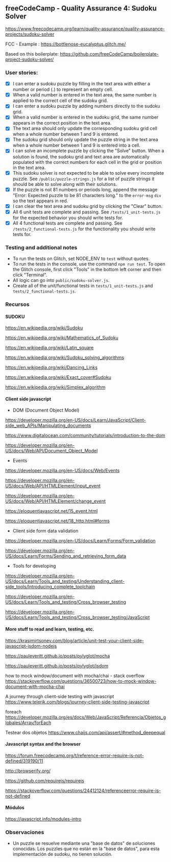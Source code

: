 **freeCodeCamp** - Quality Assurance 4: Sudoku Solver
------

<https://www.freecodecamp.org/learn/quality-assurance/quality-assurance-projects/sudoku-solver>

FCC - Example : <https://bottlenose-eucalyptus.glitch.me/>

Based on this boilerplate: <https://github.com/freeCodeCamp/boilerplate-project-sudoku-solver/>

### User stories:

- [x] I can enter a sudoku puzzle by filling in the text area with either a number or period (.) to represent an empty cell. 
- [x] When a valid number is entered in the text area, the same number is applied to the correct cell of the sudoku grid.
- [x] I can enter a sudoku puzzle by adding numbers directly to the sudoku grid.
- [x] When a valid number is entered in the sudoku grid, the same number appears in the correct position in the text area.
- [x] The text area should only update the corresponding sudoku grid cell when a whole number between 1 and 9 is entered.
- [x] The sudoku grid should only update the puzzle string in the text area when a whole number between 1 and 9 is entered into a cell.
- [x] I can solve an incomplete puzzle by clicking the "Solve" button. When a solution is found, the sudoku grid and text area are automatically populated with the correct numbers for each cell in the grid or position in the text area.
- [x] This sudoku solver is not expected to be able to solve every incomplete puzzle. See `/public/puzzle-strings.js` for a list of puzzle strings it should be able to solve along with their solutions.
- [x] If the puzzle is not 81 numbers or periods long, append the message "Error: Expected puzzle to be 81 characters long." to the `error-msg` `div` so the text appears in red.
- [x] I can clear the text area and sudoku grid by clicking the "Clear" button.
- [x] All 6 unit tests are complete and passing. See `/tests/1_unit-tests.js` for the expected behavior you should write tests for.
- [x] All 4 functional tests are complete and passing. See `/tests/2_functional-tests.js` for the functionality you should write tests for.

### Testing and additional notes

* To run the tests on Glitch, set NODE_ENV to `test` without quotes.
* To run the tests in the console, use the command `npm run test`. To open the Glitch console, first click "Tools" in the bottom left corner and then click "Terminal".
* All logic can go into `public/sudoku-solver.js`.
* Create all of the unit/functional tests in `tests/1_unit-tests.js` and `tests/2_functional-tests.js`.

### Recursos

#### SUDOKU

<https://en.wikipedia.org/wiki/Sudoku>

<https://en.wikipedia.org/wiki/Mathematics_of_Sudoku>

<https://en.wikipedia.org/wiki/Latin_square>

<https://en.wikipedia.org/wiki/Sudoku_solving_algorithms>

<https://en.wikipedia.org/wiki/Dancing_Links>

<https://en.wikipedia.org/wiki/Exact_cover#Sudoku>

<https://en.wikipedia.org/wiki/Simplex_algorithm>

#### Client side javascript

- DOM (Document Object Model)

<https://developer.mozilla.org/en-US/docs/Learn/JavaScript/Client-side_web_APIs/Manipulating_documents>

<https://www.digitalocean.com/community/tutorials/introduction-to-the-dom>

<https://developer.mozilla.org/en-US/docs/Web/API/Document_Object_Model>

- Events

<https://developer.mozilla.org/en-US/docs/Web/Events>

<https://developer.mozilla.org/en-US/docs/Web/API/HTMLElement/input_event>

<https://developer.mozilla.org/en-US/docs/Web/API/HTMLElement/change_event>

<https://eloquentjavascript.net/15_event.html>

<https://eloquentjavascript.net/18_http.html#forms>

- Client side form data validation

<https://developer.mozilla.org/en-US/docs/Learn/Forms/Form_validation>

<https://developer.mozilla.org/en-US/docs/Learn/Forms/Sending_and_retrieving_form_data>

- Tools for developing

<https://developer.mozilla.org/en-US/docs/Learn/Tools_and_testing/Understanding_client-side_tools/Introducing_complete_toolchain>

<https://developer.mozilla.org/en-US/docs/Learn/Tools_and_testing/Cross_browser_testing>

<https://developer.mozilla.org/en-US/docs/Learn/Tools_and_testing/Cross_browser_testing/JavaScript>

#### More stuff to read and learn, testing, etc.

<https://krasimirtsonev.com/blog/article/unit-test-your-client-side-javascript-jsdom-nodejs>

<https://pauleveritt.github.io/posts/pylyglot/mocha>

<https://pauleveritt.github.io/posts/pylyglot/jsdom>

how to mock window/document with mocha/chai - stack overflow
<https://stackoverflow.com/questions/36500723/how-to-mock-window-document-with-mocha-chai>

A journey through client-side testing with javascript
<https://www.telerik.com/blogs/journey-client-side-testing-javascript>

foreach <https://developer.mozilla.org/es/docs/Web/JavaScript/Referencia/Objetos_globales/Array/forEach>

Testear dos objetos <https://www.chaijs.com/api/assert/#method_deepequal>

#### Javascript syntax and the browser

<https://forum.freecodecamp.org/t/reference-error-require-is-not-defined/319190/11>

<http://browserify.org/>

<https://github.com/requirejs/requirejs>

<https://stackoverflow.com/questions/24412124/referenceerror-require-is-not-defined>

#### Módulos

<https://javascript.info/modules-intro>

### Observaciones

- Un puzzle se resuelve mediante una "base de datos" de soluciones conocidas. Los puzzles que no están en la "base de
datos", para esta implementación de sudoku, no tienen solución.
